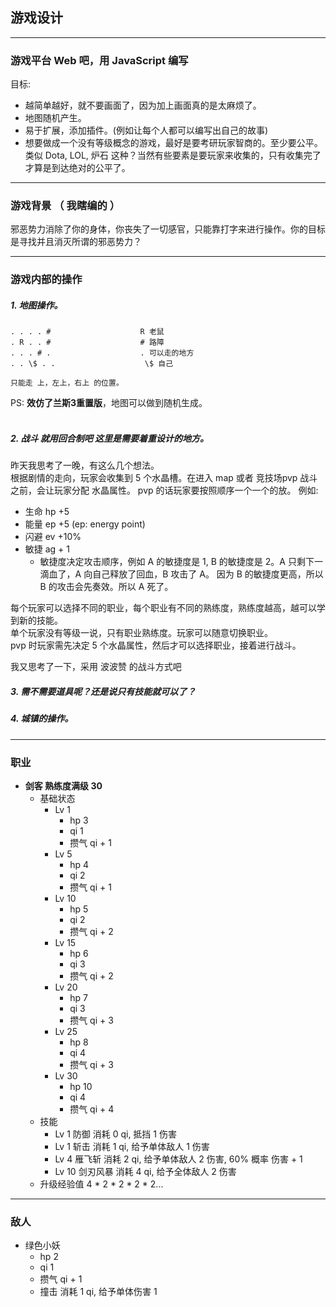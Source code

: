 ## 游戏设计
---
### 游戏平台  Web 吧，用 JavaScript 编写
目标:
  * 越简单越好，就不要画面了，因为加上画面真的是太麻烦了。
  * 地图随机产生。
  * 易于扩展，添加插件。(例如让每个人都可以编写出自己的故事)
  * 想要做成一个没有等级概念的游戏，最好是要考研玩家智商的。至少要公平。类似 Dota, LOL, 炉石 这种？当然有些要素是要玩家来收集的，只有收集完了才算是到达绝对的公平了。

---
### 游戏背景 （ 我瞎编的 ）
邪恶势力消除了你的身体，你丧失了一切感官，只能靠打字来进行操作。你的目标是寻找并且消灭所谓的邪恶势力？

---  
### 游戏内部的操作
##### 1. 地图操作。
```
. . . . #                    R 老鼠
. R . . #                    # 路障
. . . # .                    . 可以走的地方
. . \$ . .                    \$ 自己

只能走 上，左上，右上 的位置。
```
PS: **效仿了兰斯3重置版**，地图可以做到随机生成。  
</br>

##### 2. 战斗 就用回合制吧 这里是需要着重设计的地方。
昨天我思考了一晚，有这么几个想法。  
根据剧情的走向，玩家会收集到 5 个水晶槽。在进入 map 或者 竞技场pvp 战斗之前，会让玩家分配 水晶属性。
pvp 的话玩家要按照顺序一个一个的放。 例如:  
  - 生命   hp +5  
  - 能量   ep +5  (ep: energy point)
  - 闪避   ev +10%
  - 敏捷   ag + 1
    - 敏捷度决定攻击顺序，例如 A 的敏捷度是 1, B 的敏捷度是 2。A 只剩下一滴血了，A 向自己释放了回血，B 攻击了 A。 因为 B 的敏捷度更高，所以 B 的攻击会先奏效。所以 A 死了。  

每个玩家可以选择不同的职业，每个职业有不同的熟练度，熟练度越高，越可以学到新的技能。  
单个玩家没有等级一说，只有职业熟练度。玩家可以随意切换职业。  
pvp 时玩家需先决定 5 个水晶属性，然后才可以选择职业，接着进行战斗。  

我又思考了一下，采用 波波赞 的战斗方式吧

##### 3. 需不需要道具呢？还是说只有技能就可以了？

##### 4. 城镇的操作。

---
### 职业
* **剑客 熟练度满级 30**
  * 基础状态
    * Lv 1
      - hp           3           
      - qi           1
      - 攒气          qi + 1
    * Lv 5
      - hp           4
      - qi           2
      - 攒气          qi + 1
    * Lv 10
      - hp           5
      - qi           2
      - 攒气          qi + 2
    * Lv 15
      - hp           6
      - qi           3
      - 攒气          qi + 2
    * Lv 20
      - hp           7
      - qi           3
      - 攒气          qi + 3
    * Lv 25
      - hp           8
      - qi           4
      - 攒气          qi + 3
    * Lv 30
      - hp           10
      - qi           4
      - 攒气          qi + 4
  * 技能
    * Lv 1 防御      消耗 0 qi, 抵挡 1 伤害                
    * Lv 1 斩击      消耗 1 qi, 给予单体敌人 1 伤害         
    * Lv 4 雁飞斩    消耗 2 qi, 给予单体敌人 2 伤害, 60% 概率 伤害 + 1
    * Lv 10 剑刃风暴   消耗 4 qi, 给予全体敌人 2 伤害
  * 升级经验值 4 * 2 * 2 * 2 * 2...

---
### 敌人
* 绿色小妖
  - hp 2
  - qi 1
  - 攒气   qi + 1
  - 撞击   消耗 1 qi, 给予单体伤害 1
